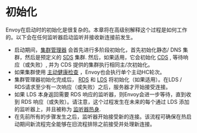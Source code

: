 # 初始化

Envoy在启动时的初始化是很复杂的。本章将在高级别解释这个过程是如何工作的。以下会在任何监听器启动监听并接收新连接前发生。

- 启动期间，[集群管理器](cluster_manager.md#arch-overview-cluster-manager) 会首先进行多阶段初始化，首先初始化静态/ DNS 集群，然后是预定义的 [SDS](dynamic_configuration.md#arch-overview-dynamic-config-sds) 集群. 然后，如果适用，它会初始化 [CDS](dynamic_configuration.md#arch-overview-dynamic-config-cds) , 等待响应（或失败）, 并为 CDS 提供的集群执行相同主/次初始化。
- 如果集群使用 [主动健康检查](health_checking.md#arch-overview-health-checking) ，Envoy也会执行单个主动HC轮次。
- 集群管理器初始化完成后， [RDS](dynamic_configuration.md#arch-overview-dynamic-config-rds) 和 [LDS](dynamic_configuration.md#arch-overview-dynamic-config-lds) 将初始化（如果适用）。在LDS / RDS请求至少有一次响应（或失败）之后，服务器才开始接受连接。
- 如果 LDS 本身返回需要 RDS 响应的监听器，则Envoy会进一步等待，直到收到 RDS 响应（或失败）。请注意，这个过程发生在未来的每个通过 LDS 添加的监听器上，并且被称为 [监听器热身](../../configuration/listeners/lds.md#config-listeners-lds).
- 在先前所有的步骤发生之后，监听器开始接受新的连接。该流程可确保在热启动期间新流程完全能够在旧流程排除之前接受并处理新连接。